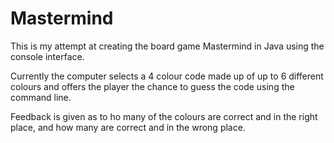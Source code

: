 # Mastermind
This is my attempt at creating the board game Mastermind in Java using the console interface.

Currently the computer selects a 4 colour code made up of up to 6 different colours and offers the player the chance to guess the code using the command line.

Feedback is given as to ho many of the colours are correct and in the right place, and how many are correct and in the wrong place.

